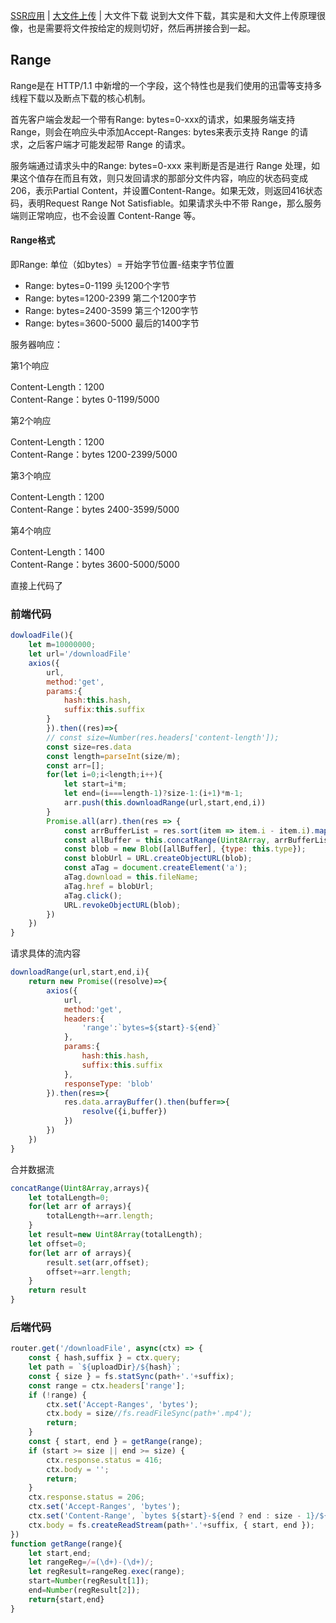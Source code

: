 [SSR应用](./README.md) | [大文件上传](./READUP.md) | 大文件下载
说到大文件下载，其实是和大文件上传原理很像，也是需要将文件按给定的规则切好，然后再拼接合到一起。

## Range

Range是在 HTTP/1.1 中新增的一个字段，这个特性也是我们使用的迅雷等支持多线程下载以及断点下载的核心机制。

首先客户端会发起一个带有Range: bytes=0-xxx的请求，如果服务端支持 Range，则会在响应头中添加Accept-Ranges: bytes来表示支持 Range 的请求，之后客户端才可能发起带 Range 的请求。

服务端通过请求头中的Range: bytes=0-xxx 来判断是否是进行 Range 处理，如果这个值存在而且有效，则只发回请求的那部分文件内容，响应的状态码变成206，表示Partial Content，并设置Content-Range。如果无效，则返回416状态码，表明Request Range Not Satisfiable。如果请求头中不带 Range，那么服务端则正常响应，也不会设置 Content-Range 等。

#### Range格式
即Range: 单位（如bytes）= 开始字节位置-结束字节位置

+ Range: bytes=0-1199 头1200个字节
+ Range: bytes=1200-2399 第二个1200字节
+ Range: bytes=2400-3599 第三个1200字节
+ Range: bytes=3600-5000 最后的1400字节

服务器响应：

第1个响应

Content-Length：1200<br>
Content-Range：bytes 0-1199/5000

第2个响应

Content-Length：1200<br>
Content-Range：bytes 1200-2399/5000

第3个响应

Content-Length：1200<br>
Content-Range：bytes 2400-3599/5000

第4个响应

Content-Length：1400<br>
Content-Range：bytes 3600-5000/5000

直接上代码了

### 前端代码

```js
dowloadFile(){
    let m=10000000;
    let url='/downloadFile'
    axios({
        url,
        method:'get',
        params:{
            hash:this.hash,
            suffix:this.suffix
        }
        }).then((res)=>{
        // const size=Number(res.headers['content-length']);
        const size=res.data
        const length=parseInt(size/m);
        const arr=[];
        for(let i=0;i<length;i++){
            let start=i*m;
            let end=(i===length-1)?size-1:(i+1)*m-1;
            arr.push(this.downloadRange(url,start,end,i))
        }
        Promise.all(arr).then(res => {
            const arrBufferList = res.sort(item => item.i - item.i).map(item => new Uint8Array(item.buffer));
            const allBuffer = this.concatRange(Uint8Array, arrBufferList);
            const blob = new Blob([allBuffer], {type: this.type});
            const blobUrl = URL.createObjectURL(blob);
            const aTag = document.createElement('a');
            aTag.download = this.fileName;
            aTag.href = blobUrl;
            aTag.click();
            URL.revokeObjectURL(blob);
        })
    })
}
```

请求具体的流内容

```js
downloadRange(url,start,end,i){
    return new Promise((resolve)=>{
        axios({
            url,
            method:'get',
            headers:{
                'range':`bytes=${start}-${end}`
            },
            params:{
                hash:this.hash,
                suffix:this.suffix
            },
            responseType: 'blob'
        }).then(res=>{
            res.data.arrayBuffer().then(buffer=>{
                resolve({i,buffer})
            })
        })
    })
}
```

合并数据流
```js
concatRange(Uint8Array,arrays){
    let totalLength=0;
    for(let arr of arrays){
        totalLength+=arr.length;
    }
    let result=new Uint8Array(totalLength);
    let offset=0;
    for(let arr of arrays){
        result.set(arr,offset);
        offset+=arr.length;
    }
    return result
}
```

### 后端代码

```js
router.get('/downloadFile', async(ctx) => {
    const { hash,suffix } = ctx.query;
    let path = `${uploadDir}/${hash}`;
    const { size } = fs.statSync(path+'.'+suffix);
    const range = ctx.headers['range'];
    if (!range) { 
        ctx.set('Accept-Ranges', 'bytes');
        ctx.body = size//fs.readFileSync(path+'.mp4');
        return;
    }
    const { start, end } = getRange(range);
    if (start >= size || end >= size) {
        ctx.response.status = 416;
        ctx.body = '';
        return;
    }
    ctx.response.status = 206;
    ctx.set('Accept-Ranges', 'bytes');
    ctx.set('Content-Range', `bytes ${start}-${end ? end : size - 1}/${size}`);
    ctx.body = fs.createReadStream(path+'.'+suffix, { start, end });
})
function getRange(range){
    let start,end;
    let rangeReg=/=(\d+)-(\d+)/;
    let regResult=rangeReg.exec(range);
    start=Number(regResult[1]);
    end=Number(regResult[2]);
    return{start,end}
}
```




